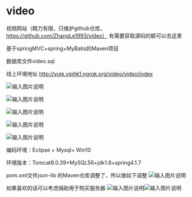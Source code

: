 # video
视频网站（精力有限，只维护github仓库，https://github.com/ZhangLe1993/video） 有需要获取源码的额可以去这里

基于springMVC+spring+MyBatis的Maven项目

数据库文件video.sql

线上环境地址 http://yule.viphk1.ngrok.org/video/video/index
            

![输入图片说明](https://images.gitee.com/uploads/images/2018/1226/185447_02428f2d_1798934.jpeg "1.jpg")


![输入图片说明](https://images.gitee.com/uploads/images/2018/1226/185504_0d917dab_1798934.jpeg "2.jpg")


![输入图片说明](https://images.gitee.com/uploads/images/2018/1226/185514_5a162f8b_1798934.png "3.png")



![输入图片说明](https://images.gitee.com/uploads/images/2018/1226/185527_8d3c9714_1798934.png "4.png")


![输入图片说明](https://images.gitee.com/uploads/images/2018/1226/185544_dc7f782f_1798934.jpeg "5.jpg")


编码环境：Eclipse + Mysql+ Win10

环境版本：Tomcat8.0.39+MySQL56+jdk1.8+spring4.1.7

pom.xml文件json-lib  的Maven仓库调整了，所以做如下调整
![输入图片说明](https://images.gitee.com/uploads/images/2019/0131/142210_a9a2b2f8_1798934.png "屏幕截图.png")


如果喜欢的话可以考虑捐助用于购买服务器
![输入图片说明](https://images.gitee.com/uploads/images/2019/0131/233455_19250a2e_1798934.png "屏幕截图.png")![输入图片说明](https://images.gitee.com/uploads/images/2019/0131/233510_32da99dc_1798934.png "屏幕截图.png")

